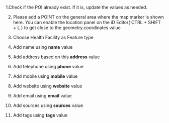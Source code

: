 1.Check if the POI already exist. If it is, update the values as needed.

2. Please add a POINT on the general area where the map marker is shown here. You can enable the location panel on the iD Editor( CTRL + SHIFT + L ) to get close to the geometry.coordinates value
   
4. Choose Health Facility as Feature type
   
6. Add name using **name** value
   
8. Add address based on this **address** value
   
10. Add telephone using **phone** value
    
12. Add mobile using **mobile** value
    
14. Add website using **website** value
    
16. Add email using **email** value
    
18. Add sources using **sources** value
    
20. Add tags using **tags** value
